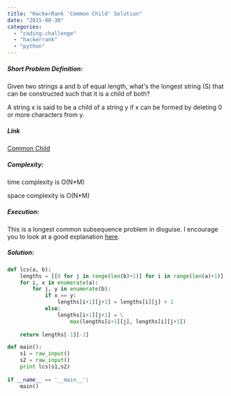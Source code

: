 ```yaml
---
title: "HackerRank 'Common Child' Solution"
date: "2015-08-30"
categories: 
  - "coding-challenge"
  - "hackerrank"
  - "python"
---
```


##### Short Problem Definition:

Given two strings a and b of equal length, what's the longest string (S) that can be constructed such that it is a child of both?

A string x is said to be a child of a string y if x can be formed by deleting 0 or more characters from y.

##### Link

[Common Child](https://www.hackerrank.com/challenges/common-child)

##### Complexity:

time complexity is O(N\*M)

space complexity is O(N\*M)

##### Execution:

This is a longest common subsequence problem in disguise. I encourage you to look at a good explanation [here](http://www.geeksforgeeks.org/dynamic-programming-set-4-longest-common-subsequence/).

##### Solution:

```python
def lcs(a, b):
    lengths = [[0 for j in range(len(b)+1)] for i in range(len(a)+1)]
    for i, x in enumerate(a):
        for j, y in enumerate(b):
            if x == y:
                lengths[i+1][j+1] = lengths[i][j] + 1
            else:
                lengths[i+1][j+1] = \
                    max(lengths[i+1][j], lengths[i][j+1])
    
    return lengths[-1][-1]

def main():
    s1 = raw_input()
    s2 = raw_input()
    print lcs(s1,s2)
    
if __name__ == '__main__':
    main()
```
